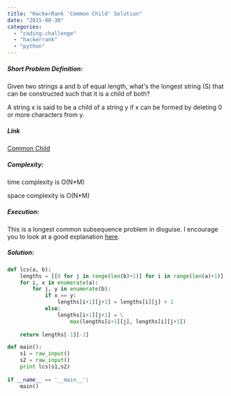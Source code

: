 ```yaml
---
title: "HackerRank 'Common Child' Solution"
date: "2015-08-30"
categories: 
  - "coding-challenge"
  - "hackerrank"
  - "python"
---
```


##### Short Problem Definition:

Given two strings a and b of equal length, what's the longest string (S) that can be constructed such that it is a child of both?

A string x is said to be a child of a string y if x can be formed by deleting 0 or more characters from y.

##### Link

[Common Child](https://www.hackerrank.com/challenges/common-child)

##### Complexity:

time complexity is O(N\*M)

space complexity is O(N\*M)

##### Execution:

This is a longest common subsequence problem in disguise. I encourage you to look at a good explanation [here](http://www.geeksforgeeks.org/dynamic-programming-set-4-longest-common-subsequence/).

##### Solution:

```python
def lcs(a, b):
    lengths = [[0 for j in range(len(b)+1)] for i in range(len(a)+1)]
    for i, x in enumerate(a):
        for j, y in enumerate(b):
            if x == y:
                lengths[i+1][j+1] = lengths[i][j] + 1
            else:
                lengths[i+1][j+1] = \
                    max(lengths[i+1][j], lengths[i][j+1])
    
    return lengths[-1][-1]

def main():
    s1 = raw_input()
    s2 = raw_input()
    print lcs(s1,s2)
    
if __name__ == '__main__':
    main()
```
